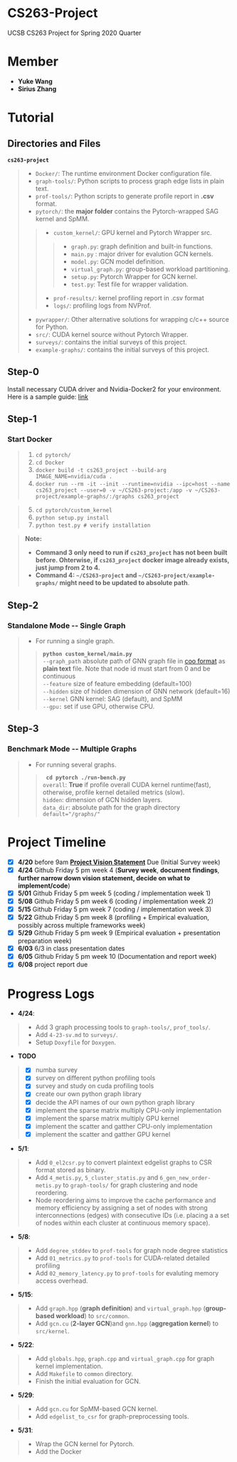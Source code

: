 # CS263-Project
UCSB CS263 Project for Spring 2020 Quarter

# Member
* **Yuke Wang**
* **Sirius Zhang**

# Tutorial
## Directories and Files
**```cs263-project```**
> + ```Docker/```: The runtime environment Docker configuration file. <br>
> + ```graph-tools/```: Python scripts to process graph edge lists in plain text. <br>
> + ```prof-tools/```: Python scripts to generate profile report in **.csv** format. <br>
> + ```pytorch/```: the **major folder** contains the Pytorch-wrapped SAG kernel and SpMM.<br>
>> + ```custom_kernel/```: GPU kernel and Pytorch Wrapper src.
>>> + ```graph.py```:  graph definition and built-in functions.
>>> + ```main.py``` :  major driver for evalution GCN kernels.
>>> + ```model.py```:  GCN model definition.
>>> + ```virtual_graph.py```: group-based workload partitioning.
>>> + ```setup.py```: Pytorch Wrapper for GCN kernel.
>>> + ```test.py```: Test file for wrapper validation.
>> + ```prof-results/```: kernel profiling report in .csv format
>> + ```logs/```: profiling logs from NVProf.
> + ```pywrapper/```: Other alternative solutions for wrapping c/c++ source for Python.<br>
> + ```src/```: CUDA kernel source without Pytorch Wrapper. <br>
> + ```surveys/```: contains the initial surveys of this project. <br>
> + ```example-graphs/```: contains the initial surveys of this project. <br>


## Step-0
Install necessary CUDA driver and Nvidia-Docker2 for your environment.  
Here is a sample guide: [link](https://cnvrg.io/how-to-setup-docker-and-nvidia-docker-2-0-on-ubuntu-18-04/)

## Step-1
### Start Docker
> 1. ```cd pytorch/``` <br> 
> 2. ```cd Docker``` <br>
> 3. ```docker build -t cs263_project --build-arg IMAGE_NAME=nvidia/cuda . ```  <br>
> 4. ```docker run --rm -it --init --runtime=nvidia --ipc=host --name cs263_project --user=0 -v ~/CS263-project:/app -v ~/CS263-project/example-graphs/:/graphs cs263_project``` <br>
<!-- >> + ```docker run --rm -it --init --runtime=nvidia --ipc=host --name cs263_project --user=0 -v ~/cs263-sirius:/app -v ~/cs263-sirius/example-graphs:/graphs cs263_project``` <br> -->
> 5. ```cd pytorch/custom_kernel``` <br>
> 6. ```python setup.py install``` <br>
> 7. ```python test.py # verify installation``` <br>

> **Note:** 
> + **Command 3 only need to run if ```cs263_project``` has not been built before. Ohterwise, if ```cs263_project``` docker image already exists, just jump from 2 to 4.**
> + **Command 4: ```~/CS263-project``` and ```~/CS263-project/example-graphs/``` might need to be updated to absolute path**.

## Step-2
### Standalone Mode -- Single Graph 
> * For running a single graph.
>> **```python custom_kernel/main.py```** <br>
>> ```--graph_path``` absolute path of GNN graph file in [coo format](https://scipy-lectures.org/advanced/scipy_sparse/coo_matrix.html) as **plain text** file. Note that node id must start from 0 and be continuous<br>
>> ```--feature``` size of feature embedding (default=100)<br>
>> ```--hidden``` size of hidden dimension of GNN network (default=16) <br>
>> ```--kernel``` GNN kernel: SAG (default), and SpMM <br>
>> ```--gpu:``` set if use GPU, otherwise CPU.

## Step-3
### Benchmark Mode -- Multiple Graphs 
> * For running several graphs.
>>  **```
cd pytorch
./run-bench.py```** <br>
>>  ```overall```: **True** if profile overall CUDA kernel runtime(fast), otherwise, profile kernel detailed metrics (slow). <br>
>> ```hidden```: dimension of GCN hidden layers.<br>
>> ```data_dir```: absolute path for the graph directory ```default="/graphs/"```

# Project Timeline 
- [x] **4/20** before 9am **[Project Vision Statement](https://docs.google.com/document/d/18AirkZSKz2w8TKl34t-w3aCTzGhYfbj87K1c0o_LhVQ/edit?usp=sharing)** Due (Initial Survey week)
- [x] **4/24** Github Friday 5 pm week 4 (**Survey week**, **document findings**, **further narrow down vision statement, decide on what to implement/code**)
- [x] **5/01**  Github Friday 5 pm week 5 (coding / implementation week 1)
- [x] **5/08**  Github Friday 5 pm week 6 (coding / implementation week 2)
- [x] **5/15** Github Friday 5 pm week 7 (coding / implementation week 3)
- [x] **5/22** Github Friday 5 pm week 8 (profiling + Empirical evaluation, possibly across multiple frameworks week)
- [x] **5/29** Github Friday 5 pm week 9 (Empirical evaluation + presentation preparation week)
- [x] **6/03**  6/3 in class presentation dates
- [x] **6/05**  Github Friday 5 pm week 10 (Documentation and report week)
- [x] **6/08**  project report due

# Progress Logs
* **4/24**: 
> + Add 3 graph processing tools to `graph-tools/`, `prof_tools/`. 
> + Add `4-23-sv.md` to `surveys/`. 
> + Setup `Doxyfile` for `Doxygen`.

* **TODO**
> - [x] numba survey
> - [x] survey on different python profiling tools
> - [x] survey and study on cuda profiling tools
> - [x] create our own python graph library
> - [x] decide the API names of our own python graph library
> - [x] implement the sparse matrix multiply CPU-only implementation
> - [x] implement the sparse matrix multiply GPU kernel
> - [x] implement the scatter and gatther CPU-only implementation
> - [x] implement the scatter and gatther GPU kernel

* **5/1**:
> + Add `0_el2csr.py` to convert plaintext edgelist graphs to CSR format stored as binary.
> + Add `4_metis.py`, `5_cluster_statis.py` and `6_gen_new_order-metis.py` to `graph-tools/` for graph clustering and node reordering. 
> + Node reordering aims to improve the cache performance and memory efficiency by assigning a set of nodes with strong interconnections (edges) with consecutive IDs (i.e. placing a a set of nodes within each cluster at continuous memory space).  

* **5/8**:
> + Add `degree_stddev` to `prof-tools` for graph node degree statistics
> + Add `01_metrics.py` to `prof-tools` for CUDA-related detailed profiling
> + Add `02_memory_latency.py` to `prof-tools` for evaluting memory access overhead.

* **5/15**:
> + Add `graph.hpp` (**graph definition**) and `virtual_graph.hpp` (**group-based workload**) to `src/common`.
> + Add `gcn.cu` (**2-layer GCN**)and `gnn.hpp` (**aggregation kernel**) to `src/kernel`. 

* **5/22**:
> + Add `globals.hpp`, `graph.cpp` and `virtual_graph.cpp` for graph kernel implementation.
> + Add `Makefile` to `common` directory.
> + Finish the initial evaluation for GCN.

* **5/29**:
> + Add `gcn.cu` for SpMM-based GCN kernel.
> + Add `edgelist_to_csr` for graph-preprocessing tools.

* **5/31**:
> + Wrap the GCN kernel for Pytorch.
> + Add the Docker
